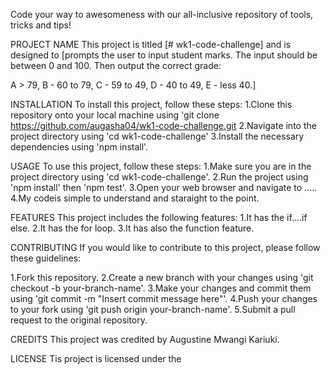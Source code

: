 
Code your way to awesomeness with our all-inclusive repository of tools, tricks and tips!

PROJECT NAME
This project is titled [# wk1-code-challenge] and is designed to [prompts the user to input student marks. The input should be between 0 and 100. Then output the correct grade: 

A > 79, B - 60 to 79, C -  59 to 49, D - 40 to 49, E - less 40.]


INSTALLATION
To install this project, follow these steps:
  1.Clone this repository onto your local machine using 'git clone https://github.com/augasha04/wk1-code-challenge.git
    2.Navigate into the project directory using 'cd wk1-code-challenge'
      3.Install the necessary dependencies using 'npm install'.
      
      
USAGE
To use this project, follow these steps:
  1.Make sure you are in the project directory using 'cd wk1-code-challenge'.
    2.Run the project using 'npm install' then 'npm test'.
      3.Open your web browser and navigate to .....
        4.My codeis simple to understand and staraight to the point.
        
        
FEATURES
This project includes the following features:
  1.It has the if....if else.
    2.It has the for loop.
      3.It has also the function feature.
      
      
  
CONTRIBUTING
If you would like to contribute to this project, please follow these guidelines:

1.Fork this repository.
  2.Create a new branch with your changes using 'git checkout -b your-branch-name'.
    3.Make your changes and commit them using 'git commit -m "Insert commit message here"'.
      4.Push your changes to your fork using 'git push origin your-branch-name'.
        5.Submit a pull request to the original repository.



CREDITS
This project was credited by Augustine Mwangi Kariuki.



LICENSE
Tis project is licensed under the 





